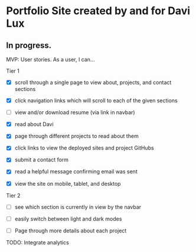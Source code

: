 # Portfolio Site created by and for Davi Lux
## In progress.

MVP: User stories. As a user, I can…

Tier 1

- [x]  scroll through a single page to view about, projects, and contact sections
- [x]  click navigation links which will scroll to each of the given sections
- [ ]  view and/or download resume (via link in navbar)

- [x]  read about Davi

- [x]  page through different projects to read about them
- [x]  click links to view the deployed sites and project GitHubs

- [x]  submit a contact form
- [x]  read a helpful message confirming email was sent

- [x]  view the site on mobile, tablet, and desktop

Tier 2

- [ ]  see which section is currently in view by the navbar
- [ ]  easily switch between light and dark modes

- [ ]  Page through more details about each project


TODO: Integrate analytics
